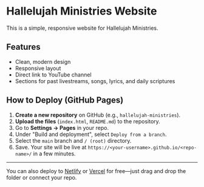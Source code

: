 # Hallelujah Ministries Website

This is a simple, responsive website for Hallelujah Ministries.

## Features

- Clean, modern design
- Responsive layout
- Direct link to YouTube channel
- Sections for past livestreams, songs, lyrics, and daily scriptures

## How to Deploy (GitHub Pages)

1. **Create a new repository** on GitHub (e.g., `hallelujah-ministries`).
2. **Upload the files** (`index.html`, `README.md`) to the repository.
3. Go to **Settings → Pages** in your repo.
4. Under "Build and deployment", select `Deploy from a branch`.
5. Select the `main` branch and `/ (root)` directory.
6. Save. Your site will be live at `https://<your-username>.github.io/<repo-name>/` in a few minutes.

---

You can also deploy to [Netlify](https://netlify.com) or [Vercel](https://vercel.com) for free—just drag and drop the folder or connect your repo.